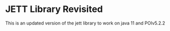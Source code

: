 # JETT Library Revisited
This is an updated version of the jett library to work on java 11 and POIv5.2.2
